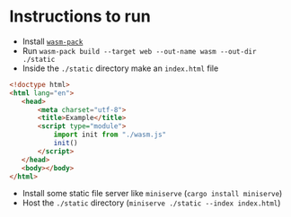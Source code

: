 # Instructions to run

 - Install [`wasm-pack`](https://rustwasm.github.io/wasm-pack/installer/)
 - Run `wasm-pack build --target web --out-name wasm --out-dir ./static`
 - Inside the `./static` directory make an `index.html` file
 
 ```html
<!doctype html>
<html lang="en">
    <head>
        <meta charset="utf-8">
        <title>Example</title>
        <script type="module">
            import init from "./wasm.js"
            init()
        </script>
    </head>
    <body></body>
</html>
```
 
 - Install some static file server like `miniserve` (`cargo install miniserve`)
 - Host the `./static` directory (`miniserve ./static --index index.html`)